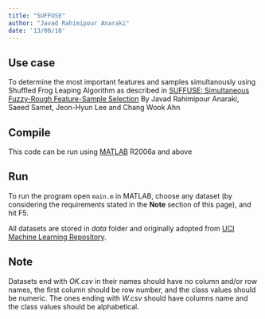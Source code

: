 ```yaml
---
title: "SUFFUSE"
author: "Javad Rahimipour Anaraki"
date: '13/08/18'
---
```


## Use case
To determine the most important features and samples simultanously using Shuffled Frog Leaping Algorithm as described in [SUFFUSE: Simultaneous Fuzzy-Rough Feature-Sample Selection](http://www.jait.us/index.php?m=content&c=index&a=show&catid=168&id=889) By Javad Rahimipour Anaraki, Saeed Samet, Jeon-Hyun Lee and Chang Wook Ahn

## Compile
This code can be run using [MATLAB](https://www.mathworks.com/products/matlab.html) R2006a and above

## Run
To run the program open `main.m` in MATLAB, choose any dataset (by considering the requirements stated in the **Note** section of this page), and hit F5. 

All datasets are stored in *data* folder and originally adopted from [UCI Machine Learning Repository](https://archive.ics.uci.edu/ml/index.php).

## Note
Datasets end with *OK.csv* in their names should have no column and/or row names, the first column should be row number, and the class values should be numeric. The ones ending with *W.csv* should have columns name and the class values should be alphabetical.
